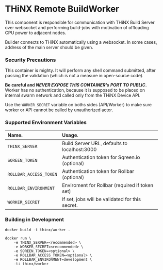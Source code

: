 # THiNX Remote BuildWorker

This component is responsible for communication with THiNX Build Server over websocket and performing build-jobs with motivation of offloading CPU power to adjacent nodes.

Builder connects to THiNX automatically using a websocket. In some cases, address of the main server should be given.


### Security Precautions

This container is mighty. It will perform any shell command submitted, after passing the validation (which is not a measure in open-source code).

__Be careful and *NEVER EXPOSE THIS CONTAINER's PORT TO PUBLIC*.__ Worker has no authentication, because it is supposed to be placed on internal swarm network and called only from the THiNX Device API.

Use the `WORKER_SECRET` variable on boths sides (API/Worker) to make sure worker or API cannot be called by unauthorized actor.


### Supported Environment Variables

| Name.                   | Usage.                                          |
|:------------------------|:------------------------------------------------|
| `THINX_SERVER`          | Build Server URL, defaults to localhost:3000    |
| `SQREEN_TOKEN`          | Authentication token for Sqreen.io (optional)   |
| `ROLLBAR_ACCESS_TOKEN`  | Authentication token for Rollbar (optional)     |
| `ROLLBAR_ENVIRONMENT`   | Enviroment for Rollbar (required if token set)  |
| `WORKER_SECRET`         | If set, jobs will be validated for this secret. |


### Building in Development

	docker build -t thinx/worker .
	
	docker run \
		-e THINX_SERVER=<recommended> \
		-e WORKER_SECRET=<recommended> \
		-e SQREEN_TOKEN=<optional> \
		-e ROLLBAR_ACCESS_TOKEN=<optional> \
		-e ROLLBAR_ENVIRONMENT=development \
		-ti thinx/worker
	
	